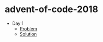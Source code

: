# advent-of-code-2018

* Day 1
    * [Problem](https://adventofcode.com/2018/day/1)
    * [Solution](https://github.com/amit3992/advent-of-code-2018/blob/master/com/aoc/Day1.java)
